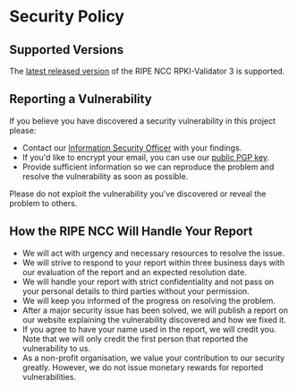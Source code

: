 # Security Policy
## Supported Versions

The [latest released version](https://ftp.ripe.net/tools/rpki/validator3/prod/)
of the RIPE NCC RPKI-Validator 3 is supported.

## Reporting a Vulnerability

If you believe you have discovered a security vulnerability in this project please:

  * Contact our [Information Security Officer](security@ripe.net) with your
    findings.
  * If you'd like to encrypt your email, you can use our [public PGP key](https://www.ripe.net/support/contact/responsible-disclosure-policy/pgp-key-for-reporting-security-vulnerabilities).
  * Provide sufficient information so we can reproduce the problem and resolve
    the vulnerability as soon as possible.

Please do not exploit the vulnerability you've discovered or reveal the problem to others.

## How the RIPE NCC Will Handle Your Report

  * We will act with urgency and necessary resources to resolve the issue.
  * We will strive to respond to your report within three business days with our
    evaluation of the report and an expected resolution date.
  * We will handle your report with strict confidentiality and not pass on your
    personal details to third parties without your permission.
  * We will keep you informed of the progress on resolving the problem.
  * After a major security issue has been solved, we will publish a report on
    our website explaining the vulnerability discovered and how we fixed it.
  * If you agree to have your name used in the report, we will credit you. Note
    that we will only credit the first person that reported the vulnerability to
    us.
  * As a non-profit organisation, we value your contribution to our security
    greatly. However, we do not issue monetary rewards for reported
    vulnerabilities.
